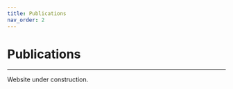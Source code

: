 ```yaml
---
title: Publications
nav_order: 2
---
```


# Publications

___

Website under construction.

<!-- You can later replace this section with a formatted list like:
**Olsen BB**, Tristani-Firouzi M, Eilbeck K, Yandell M, Hernandez EJ.  
_Quantifying lifetime risk for 1,401 infectious diseases across the diabetes spectrum using a Bayesian approach._  
medRxiv [Preprint]. 2025 Aug 24:2025.08.20.25334110.  
doi:[10.1101/2025.08.20.25334110](https://doi.org/10.1101/2025.08.20.25334110)
-->
